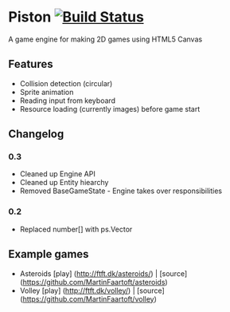 # Piston [![Build Status](https://travis-ci.org/MartinFaartoft/piston.svg?branch=master)](https://travis-ci.org/MartinFaartoft/piston)
A game engine for making 2D games using HTML5 Canvas

## Features
* Collision detection (circular)
* Sprite animation
* Reading input from keyboard
* Resource loading (currently images) before game start

## Changelog

### 0.3
* Cleaned up Engine API
* Cleaned up Entity hiearchy
* Removed BaseGameState - Engine takes over responsibilities

### 0.2
* Replaced number[] with ps.Vector 

## Example games
* Asteroids [play] (http://ftft.dk/asteroids/) | [source] (https://github.com/MartinFaartoft/asteroids)
* Volley [play] (http://ftft.dk/volley/) | [source] (https://github.com/MartinFaartoft/volley)
